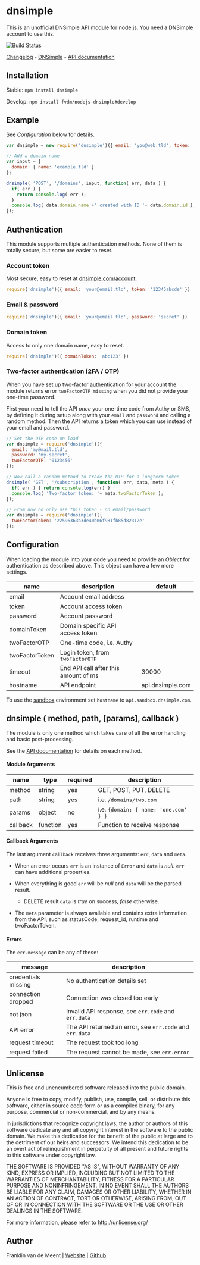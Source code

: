 dnsimple
========

This is an unofficial DNSimple API module for node.js.
You need a DNSimple account to use this.

[![Build Status](https://travis-ci.org/fvdm/nodejs-dnsimple.svg?branch=master)](https://travis-ci.org/fvdm/nodejs-dnsimple)

[Changelog](https://github.com/fvdm/nodejs-dnsimple/releases) -
[DNSimple](https://dnsimple.com/) -
[API documentation](http://developer.dnsimple.com/)


Installation
------------

Stable: `npm install dnsimple`

Develop: `npm install fvdm/nodejs-dnsimple#develop`


Example
-------

See _Configuration_ below for details.


```js
var dnsimple = new require('dnsimple')({ email: 'you@web.tld', token: 'abc123' });

// Add a domain name
var input = {
  domain: { name: 'example.tld' }
};

dnsimple( 'POST', '/domains', input, function( err, data ) {
  if( err ) {
    return console.log( err );
  }
  console.log( data.domain.name +' created with ID '+ data.domain.id );
});
```


Authentication
--------------

This module supports multiple authentication methods.
None of them is totally secure, but some are easier to reset.


### Account token

Most secure, easy to reset at [dnsimple.com/account](https://dnsimple.com/account).


```js
require('dnsimple')({ email: 'your@email.tld', token: '12345abcde' })
```


### Email & password

```js
require('dnsimple')({ email: 'your@email.tld', password: 'secret' })
```


### Domain token

Access to only one domain name, easy to reset.

```js
require('dnsimple')({ domainToken: 'abc123' })
```


### Two-factor authentication (2FA / OTP)

When you have set up two-factor authentication for your account the module returns
error `twoFactorOTP missing` when you did not provide your one-time password.

First your need to tell the API _once_ your one-time code from Authy or SMS, by
defining it during setup along with your `email` and `password` and calling a random
method. Then the API returns a token which you can use instead of your email and password.


```js
// Set the OTP code on load
var dnsimple = require('dnsimple')({
  email: 'my@mail.tld',
  password: 'my-secret',
  twoFactorOTP: '0123456'
});

// Now call a random method to trade the OTP for a longterm token
dnsimple( 'GET', '/subscription', function( err, data, meta ) {
  if( err ) { return console.log(err) }
  console.log( 'Two-factor token: '+ meta.twoFactorToken );
});

// From now on only use this token - no email/password
var dnsimple = require('dnsimple')({
  twoFactorToken: '22596363b3de40b06f981fb85d82312e'
});
```


Configuration
-------------

When loading the module into your code you need to provide an _Object_ for
authentication as described above.
This object can have a few more settings.

name           | description                          | default
---------------|--------------------------------------|-----------------
email          | Account email address                |
token          | Account access token                 |
password       | Account password                     |
domainToken    | Domain specific API access token     |
twoFactorOTP   | One-time code, i.e. Authy            |
twoFactorToken | Login token, from `twoFactorOTP`     |
timeout        | End API call after this amount of ms | 30000
hostname       | API endpoint                         | api.dnsimple.com


To use the [sandbox](http://developer.dnsimple.com/sandbox/) environment
set `hostname` to `api.sandbox.dnsimple.com`.


dnsimple ( method, path, [params], callback )
--------

The module is only one method which takes care of all the error handling
and basic post-processing.

See the [API documentation](http://developer.dnsimple.com/) for details on each method.


#### Module Arguments

name     | type     | required | description
---------|----------|----------|--------------------------------------
method   | string   | yes      | GET, POST, PUT, DELETE
path     | string   | yes      | i.e. `/domains/two.com`
params   | object   | no       | i.e. `{domain: { name: 'one.com' } }`
callback | function | yes      | Function to receive response


#### Callback Arguments

The last argument `callback` receives three arguments: `err`, `data` and `meta`.

* When an error occurs `err` is an instance of `Error` and `data` is _null_.
`err` can have additional properties.

* When everything is good `err` will be _null_ and `data` will be the parsed result.

	* DELETE result `data` is _true_ on success, _false_ otherwise.

* The `meta` parameter is always available and contains extra information from
the API, such as statusCode, request_id, runtime and twoFactorToken.


#### Errors

The `err.message` can be any of these:


message             | description
--------------------|---------------------------------------------------------
credentials missing | No authentication details set
connection dropped  | Connection was closed too early
not json            | Invalid API response, see `err.code` and `err.data`
API error           | The API returned an error, see `err.code` and `err.data`
request timeout     | The request took too long
request failed      | The request cannot be made, see `err.error`


Unlicense
---------

This is free and unencumbered software released into the public domain.

Anyone is free to copy, modify, publish, use, compile, sell, or
distribute this software, either in source code form or as a compiled
binary, for any purpose, commercial or non-commercial, and by any
means.

In jurisdictions that recognize copyright laws, the author or authors
of this software dedicate any and all copyright interest in the
software to the public domain. We make this dedication for the benefit
of the public at large and to the detriment of our heirs and
successors. We intend this dedication to be an overt act of
relinquishment in perpetuity of all present and future rights to this
software under copyright law.

THE SOFTWARE IS PROVIDED "AS IS", WITHOUT WARRANTY OF ANY KIND,
EXPRESS OR IMPLIED, INCLUDING BUT NOT LIMITED TO THE WARRANTIES OF
MERCHANTABILITY, FITNESS FOR A PARTICULAR PURPOSE AND NONINFRINGEMENT.
IN NO EVENT SHALL THE AUTHORS BE LIABLE FOR ANY CLAIM, DAMAGES OR
OTHER LIABILITY, WHETHER IN AN ACTION OF CONTRACT, TORT OR OTHERWISE,
ARISING FROM, OUT OF OR IN CONNECTION WITH THE SOFTWARE OR THE USE OR
OTHER DEALINGS IN THE SOFTWARE.

For more information, please refer to <http://unlicense.org/>


Author
------

Franklin van de Meent
| [Website](https://frankl.in)
| [Github](https://github.com/fvdm)
